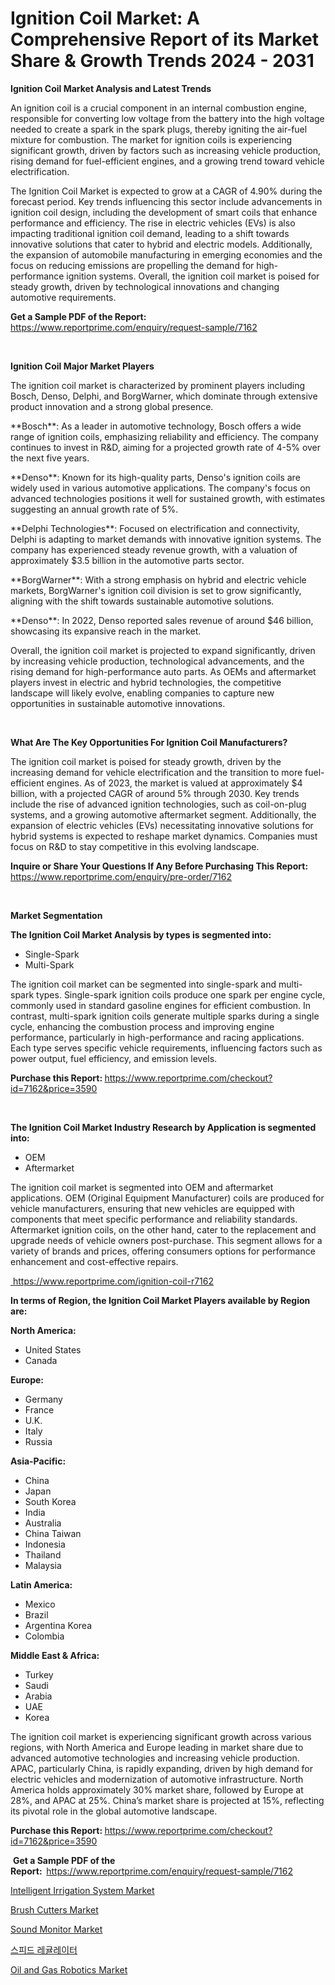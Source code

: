 <p><h1>Ignition Coil Market: A Comprehensive Report of its Market Share & Growth Trends 2024 - 2031</h1></p><p><strong>Ignition Coil Market Analysis and Latest Trends</strong></p>
<p><p>An ignition coil is a crucial component in an internal combustion engine, responsible for converting low voltage from the battery into the high voltage needed to create a spark in the spark plugs, thereby igniting the air-fuel mixture for combustion. The market for ignition coils is experiencing significant growth, driven by factors such as increasing vehicle production, rising demand for fuel-efficient engines, and a growing trend toward vehicle electrification.</p><p>The Ignition Coil Market is expected to grow at a CAGR of 4.90% during the forecast period. Key trends influencing this sector include advancements in ignition coil design, including the development of smart coils that enhance performance and efficiency. The rise in electric vehicles (EVs) is also impacting traditional ignition coil demand, leading to a shift towards innovative solutions that cater to hybrid and electric models. Additionally, the expansion of automobile manufacturing in emerging economies and the focus on reducing emissions are propelling the demand for high-performance ignition systems. Overall, the ignition coil market is poised for steady growth, driven by technological innovations and changing automotive requirements.</p></p>
<p><strong>Get a Sample PDF of the Report:&nbsp;</strong> <a href="https://www.reportprime.com/enquiry/request-sample/7162">https://www.reportprime.com/enquiry/request-sample/7162</a></p>
<p>&nbsp;</p>
<p><strong>Ignition Coil Major Market Players</strong></p>
<p><p>The ignition coil market is characterized by prominent players including Bosch, Denso, Delphi, and BorgWarner, which dominate through extensive product innovation and a strong global presence. </p><p>**Bosch**: As a leader in automotive technology, Bosch offers a wide range of ignition coils, emphasizing reliability and efficiency. The company continues to invest in R&D, aiming for a projected growth rate of 4-5% over the next five years.</p><p>**Denso**: Known for its high-quality parts, Denso's ignition coils are widely used in various automotive applications. The company's focus on advanced technologies positions it well for sustained growth, with estimates suggesting an annual growth rate of 5%. </p><p>**Delphi Technologies**: Focused on electrification and connectivity, Delphi is adapting to market demands with innovative ignition systems. The company has experienced steady revenue growth, with a valuation of approximately $3.5 billion in the automotive parts sector.</p><p>**BorgWarner**: With a strong emphasis on hybrid and electric vehicle markets, BorgWarner's ignition coil division is set to grow significantly, aligning with the shift towards sustainable automotive solutions. </p><p>**Denso**: In 2022, Denso reported sales revenue of around $46 billion, showcasing its expansive reach in the market.</p><p>Overall, the ignition coil market is projected to expand significantly, driven by increasing vehicle production, technological advancements, and the rising demand for high-performance auto parts. As OEMs and aftermarket players invest in electric and hybrid technologies, the competitive landscape will likely evolve, enabling companies to capture new opportunities in sustainable automotive innovations.</p></p>
<p>&nbsp;</p>
<p><strong>What Are The Key Opportunities For Ignition Coil Manufacturers?</strong></p>
<p><p>The ignition coil market is poised for steady growth, driven by the increasing demand for vehicle electrification and the transition to more fuel-efficient engines. As of 2023, the market is valued at approximately $4 billion, with a projected CAGR of around 5% through 2030. Key trends include the rise of advanced ignition technologies, such as coil-on-plug systems, and a growing automotive aftermarket segment. Additionally, the expansion of electric vehicles (EVs) necessitating innovative solutions for hybrid systems is expected to reshape market dynamics. Companies must focus on R&D to stay competitive in this evolving landscape.</p></p>
<p><strong>Inquire or Share Your Questions If Any Before Purchasing This Report:</strong> <a href="https://www.reportprime.com/enquiry/pre-order/7162">https://www.reportprime.com/enquiry/pre-order/7162</a></p>
<p>&nbsp;</p>
<p><strong>Market Segmentation</strong></p>
<p><strong>The Ignition Coil Market Analysis by types is segmented into:</strong></p>
<p><ul><li>Single-Spark</li><li>Multi-Spark</li></ul></p>
<p><p>The ignition coil market can be segmented into single-spark and multi-spark types. Single-spark ignition coils produce one spark per engine cycle, commonly used in standard gasoline engines for efficient combustion. In contrast, multi-spark ignition coils generate multiple sparks during a single cycle, enhancing the combustion process and improving engine performance, particularly in high-performance and racing applications. Each type serves specific vehicle requirements, influencing factors such as power output, fuel efficiency, and emission levels.</p></p>
<p><strong>Purchase this Report:&nbsp;</strong><a href="https://www.reportprime.com/checkout?id=7162&price=3590">https://www.reportprime.com/checkout?id=7162&price=3590</a></p>
<p>&nbsp;</p>
<p><strong>The Ignition Coil Market Industry Research by Application is segmented into:</strong></p>
<p><ul><li>OEM</li><li>Aftermarket</li></ul></p>
<p><p>The ignition coil market is segmented into OEM and aftermarket applications. OEM (Original Equipment Manufacturer) coils are produced for vehicle manufacturers, ensuring that new vehicles are equipped with components that meet specific performance and reliability standards. Aftermarket ignition coils, on the other hand, cater to the replacement and upgrade needs of vehicle owners post-purchase. This segment allows for a variety of brands and prices, offering consumers options for performance enhancement and cost-effective repairs.</p></p>
<p><a href="https://www.reportprime.com/ignition-coil-r7162">&nbsp;https://www.reportprime.com/ignition-coil-r7162</a></p>
<p><strong>In terms of Region, the Ignition Coil Market Players available by Region are:</strong></p>
<p>
    <p> <strong> North America: </strong>
        <ul>
            <li>United States</li>
            <li>Canada</li>
        </ul>
        </p> 
    <p> <strong> Europe: </strong>
        <ul>
            <li>Germany</li>
            <li>France</li>
            <li>U.K.</li>
            <li>Italy</li>
            <li>Russia</li>
        </ul>
        </p> 
    <p> <strong> Asia-Pacific: </strong>
        <ul>
            <li>China</li>
            <li>Japan</li>
            <li>South Korea</li>
            <li>India</li>
            <li>Australia</li>
            <li>China Taiwan</li>
            <li>Indonesia</li>
            <li>Thailand</li>
            <li>Malaysia</li>
        </ul>
        </p> 
    <p> <strong> Latin America: </strong>
        <ul>
            <li>Mexico</li>
            <li>Brazil</li>
            <li>Argentina Korea</li>
            <li>Colombia</li>
        </ul>
        </p> 
    <p> <strong> Middle East & Africa: </strong>
        <ul>
            <li>Turkey</li>
            <li>Saudi</li>
            <li>Arabia</li>
            <li>UAE</li>
            <li>Korea</li>
        </ul>
    </p>
    </p>
<p><p>The ignition coil market is experiencing significant growth across various regions, with North America and Europe leading in market share due to advanced automotive technologies and increasing vehicle production. APAC, particularly China, is rapidly expanding, driven by high demand for electric vehicles and modernization of automotive infrastructure. North America holds approximately 30% market share, followed by Europe at 28%, and APAC at 25%. China’s market share is projected at 15%, reflecting its pivotal role in the global automotive landscape.</p></p>
<p><strong>Purchase this Report: </strong><a href="https://www.reportprime.com/checkout?id=7162&price=3590">https://www.reportprime.com/checkout?id=7162&price=3590</a></p>
<p>&nbsp;<strong>Get a Sample PDF of the Report:&nbsp;&nbsp;</strong><a href="https://www.reportprime.com/enquiry/request-sample/7162">https://www.reportprime.com/enquiry/request-sample/7162</a></p>
<p><strong></strong></p>
<p><p><a href="https://www.linkedin.com/pulse/intelligent-irrigation-system-market-industry-trends-forecast-jgwcf?trackingId=%2BX9fCKErR7mCzqguNCQS8Q%3D%3D">Intelligent Irrigation System Market</a></p><p><a href="https://medium.com/@carolyn.ogden667345/brush-cutters-market-forecast-global-market-trends-and-analysis-from-2024-to-2031-covered-in-104-b18f75e88dcc">Brush Cutters Market</a></p><p><a href="https://issuu.com/reportprime-2/docs/sound-monitor-market-size-2030.pptx_1b1f73b5cce49e">Sound Monitor Market</a></p><p><a href="https://github.com/laholand/Market-Research-Report-List-6/blob/main/47151995070.md">스피드 레귤레이터</a></p><p><a href="https://medium.com/@carolyn.ogden667345/oil-and-gas-robotics-market-insights-market-products-and-regional-analysis-forecasted-for-period-5df8fb9829cf">Oil and Gas Robotics Market</a></p></p>